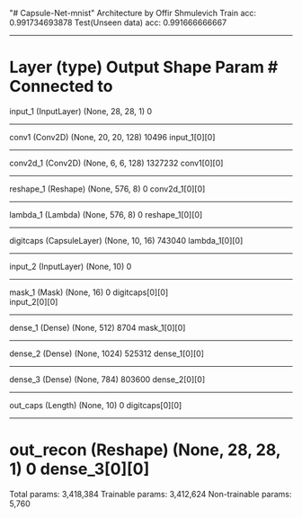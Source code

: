 "# Capsule-Net-mnist" Architecture by Offir Shmulevich
Train acc: 0.991734693878
Test(Unseen data) acc: 0.991666666667				

__________________________________________________________________________________________________
Layer (type)                    Output Shape         Param #     Connected to                     
==================================================================================================
input_1 (InputLayer)            (None, 28, 28, 1)    0                                            
__________________________________________________________________________________________________
conv1 (Conv2D)                  (None, 20, 20, 128)  10496       input_1[0][0]                    
__________________________________________________________________________________________________
conv2d_1 (Conv2D)               (None, 6, 6, 128)    1327232     conv1[0][0]                      
__________________________________________________________________________________________________
reshape_1 (Reshape)             (None, 576, 8)       0           conv2d_1[0][0]                   
__________________________________________________________________________________________________
lambda_1 (Lambda)               (None, 576, 8)       0           reshape_1[0][0]                  
__________________________________________________________________________________________________
digitcaps (CapsuleLayer)        (None, 10, 16)       743040      lambda_1[0][0]                   
__________________________________________________________________________________________________
input_2 (InputLayer)            (None, 10)           0                                            
__________________________________________________________________________________________________
mask_1 (Mask)                   (None, 16)           0           digitcaps[0][0]                  
                                                                 input_2[0][0]                    
__________________________________________________________________________________________________
dense_1 (Dense)                 (None, 512)          8704        mask_1[0][0]                     
__________________________________________________________________________________________________
dense_2 (Dense)                 (None, 1024)         525312      dense_1[0][0]                    
__________________________________________________________________________________________________
dense_3 (Dense)                 (None, 784)          803600      dense_2[0][0]                    
__________________________________________________________________________________________________
out_caps (Length)               (None, 10)           0           digitcaps[0][0]                  
__________________________________________________________________________________________________
out_recon (Reshape)             (None, 28, 28, 1)    0           dense_3[0][0]                    
==================================================================================================
Total params: 3,418,384
Trainable params: 3,412,624
Non-trainable params: 5,760
